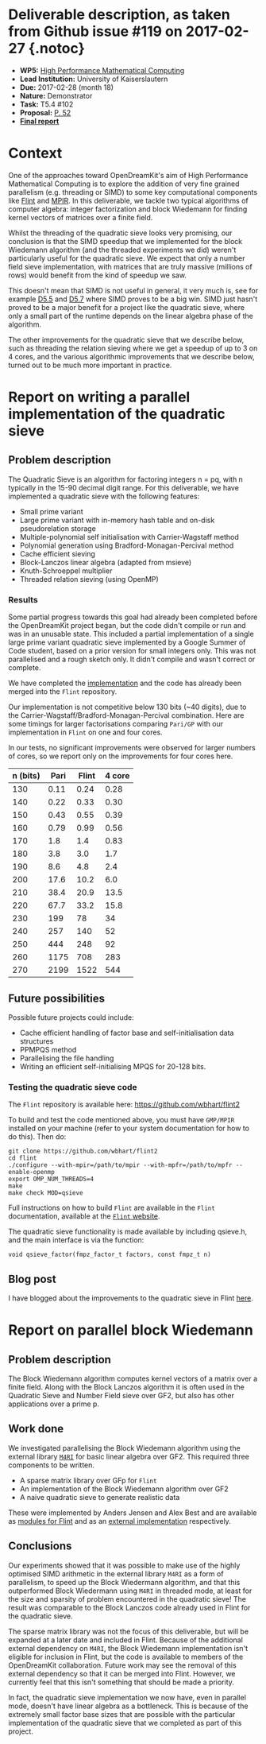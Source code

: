 # Deliverable description, as taken from Github issue #119 on 2017-02-27 {.notoc}

- **WP5:** [High Performance Mathematical Computing](https://github.com/OpenDreamKit/OpenDreamKit/tree/master/WP5)
- **Lead Institution:** University of Kaiserslautern
- **Due:** 2017-02-28 (month 18)
- **Nature:** Demonstrator
- **Task:** T5.4 #102
- **Proposal:** [P. 52](https://github.com/OpenDreamKit/OpenDreamKit/raw/master/Proposal/proposal-www.pdf)
- **[Final report](https://github.com/OpenDreamKit/OpenDreamKit/raw/master/WP5/D5.6/report-final.pdf)**

# Context

One of the approaches toward OpenDreamKit's aim of High Performance Mathematical Computing is to explore the addition of very fine grained parallelism (e.g. threading or SIMD) to some key computational components like [Flint](http://flintlib.org) and [MPIR](http://mpir.org/). In this deliverable, we tackle two typical algorithms of computer algebra: integer factorization and block Wiedemann for finding kernel vectors of matrices over a finite field.

Whilst the threading of the quadratic sieve looks very promising, our conclusion is that the SIMD speedup that we implemented for the block Wiedemann algorithm (and the threaded experiments we did) weren't particularly useful for the quadratic sieve. We expect that only a number field sieve implementation, with matrices that are truly massive (millions of rows) would benefit from the kind of speedup we saw.

This doesn't mean that SIMD is not useful in general, it very much is, see for example [D5.5](https://github.com/OpenDreamKit/OpenDreamKit/issues/118) and [D5.7](https://github.com/OpenDreamKit/OpenDreamKit/issues/120) where SIMD proves to be a big win. SIMD just hasn't proved to be a major benefit for a project like the quadratic sieve, where only a small part of the runtime depends on the linear algebra phase of the algorithm.

The other improvements for the quadratic sieve that we describe below, such as threading the relation sieving where we get a speedup of up to 3 on 4 cores, and the various algorithmic improvements that we describe below, turned out to be much more important in practice.

# Report on writing a parallel implementation of the quadratic sieve

## Problem description

The Quadratic Sieve is an algorithm for factoring integers n = pq, with n typically in the 15-90 decimal digit range. For this deliverable, we have implemented a quadratic sieve with the following features:

- Small prime variant
- Large prime variant with in-memory hash table and on-disk pseudorelation storage
- Multiple-polynomial self initialisation with Carrier-Wagstaff method
- Polynomial generation using Bradford-Monagan-Percival method
- Cache efficient sieving
- Block-Lanczos linear algebra (adapted from msieve)
- Knuth-Schroeppel multiplier
- Threaded relation sieving (using OpenMP)

### Results

Some partial progress towards this goal had already been completed before the OpenDreamKit project began, but the code didn't compile or run and was in an unusable state. This included a partial implementation of a single large prime variant quadratic sieve implemented by a Google Summer of Code student, based on a prior version for small integers only. This was not parallelised and a rough sketch only. It didn't compile and wasn't correct or complete.

We have completed the [implementation](https://github.com/wbhart/flint2/tree/trunk/qsieve) and the code has already been merged into the `Flint` repository.

Our implementation is not competitive below 130 bits (~40 digits), due to the Carrier-Wagstaff/Bradford-Monagan-Percival combination. Here are some timings for larger factorisations comparing `Pari/GP` with our implementation in `Flint` on one and four cores.

In our tests, no significant improvements were observed for larger numbers of cores, so we report only on the improvements for four cores here.

| n (bits)  |  Pari  |  Flint | 4 core |
|-----|---------|------|------|
| 130  |   0.11  |  0.24  |  0.28 |
| 140  |   0.22  |  0.33  |  0.30 |
| 150  |   0.43  |  0.55  | 0.39  |
| 160  |   0.79  |  0.99  | 0.56  |
| 170  |     1.8  |   1.4   |  0.83 |
| 180  |     3.8  |   3.0   |  1.7  |
| 190  |     8.6  |   4.8   |  2.4  |
| 200  |   17.6  | 10.2   |  6.0 |
| 210  |  38.4   |  20.9  | 13.5 |
| 220  |  67.7   | 33.2   | 15.8 |
| 230  |  199    |  78    |   34  |
| 240  |  257    | 140   |   52 |
| 250  |  444    |  248  |   92 |
| 260  | 1175   |  708  | 283 |
| 270  |  2199  | 1522 | 544 |

## Future possibilities

Possible future projects could include:

- Cache efficient handling of factor base and self-initialisation data structures
- PPMPQS method
- Parallelising the file handling
- Writing an efficient self-initialising MPQS for 20-128 bits.

### Testing the quadratic sieve code

The `Flint` repository is available here: https://github.com/wbhart/flint2

To build and test the code mentioned above, you must have `GMP/MPIR` installed on your machine (refer to your system documentation for how to do this). Then do:

    git clone https://github.com/wbhart/flint2
    cd flint
    ./configure --with-mpir=/path/to/mpir --with-mpfr=/path/to/mpfr --enable-openmp
    export OMP_NUM_THREADS=4
    make
    make check MOD=qsieve

Full instructions on how to build `Flint` are available in the `Flint` documentation, available at the [`Flint` website](http://flintlib.org).

The quadratic sieve functionality is made available by including qsieve.h, and the main interface is via the function:

    void qsieve_factor(fmpz_factor_t factors, const fmpz_t n)

## Blog post

I have blogged about the improvements to the quadratic sieve in Flint [here](https://wbhart.blogspot.de/2017/02/integer-factorisation-in-flint.html).

# Report on parallel block Wiedemann

## Problem description

The Block Wiedemann algorithm computes kernel vectors of a matrix over a finite field. Along with the Block Lanczos algorithm it is often used in the Quadratic Sieve and Number Field sieve over GF2, but also has other applications over a prime p.

## Work done

We investigated parallelising the Block Wiedemann algorithm using the external library [`M4RI`](https://bitbucket.org/malb/m4ri) for basic linear algebra over GF2. This required three components to be written.

- A sparse matrix library over GFp for `Flint`
- An implementation of the Block Wiedemann algorithm over GF2
- A naive quadratic sieve to generate realistic data

These were implemented by Anders Jensen and Alex Best and are available as [modules for Flint](https://github.com/alexjbest/flint2/tree/nmod_sparse_mat/nmod_sparse_mat) and as an [external implementation](https://github.com/alexjbest/bw) respectively.

## Conclusions

Our experiments showed that it was possible to make use of the highly optimised SIMD arithmetic in the external library `M4RI` as a form of parallelism, to speed up the Block Wiedermann algorithm, and that this outperformed Block Wiedermann using `M4RI` in threaded mode, at least for the size and sparsity of problem encountered in the quadratic sieve! The result was comparable to the Block Lanczos code already used in Flint for the quadratic sieve.

The sparse matrix library was not the focus of this deliverable, but will be expanded at a later date and included in Flint. Because of the additional external dependency on `M4RI`, the Block Wiedemann implementation isn't eligible for inclusion in Flint, but the code is available to members of the OpenDreamKit collaboration. Future work may see the removal of this external dependency so that it can be merged into Flint. However, we currently feel that this isn't something that should be made a priority.

In fact, the quadratic sieve implementation we now have, even in parallel mode, doesn't have linear algebra as a bottleneck. This is because of the extremely small factor base sizes that are possible with the particular implementation of the quadratic sieve that we completed as part of this project.

